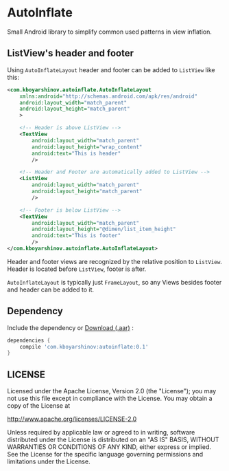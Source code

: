 # AutoInflate

Small Android library to simplify common used patterns in view inflation.

## ListView's header and footer

Using `AutoInflateLayout` header and footer can be added to `ListView` like this:

```xml
<com.kboyarshinov.autoinflate.AutoInflateLayout
    xmlns:android="http://schemas.android.com/apk/res/android"
    android:layout_width="match_parent"
    android:layout_height="match_parent"
    >

    <!-- Header is above ListView -->
    <TextView
        android:layout_width="match_parent"
        android:layout_height="wrap_content"
        android:text="This is header"
        />

    <!-- Header and Footer are automatically added to ListView -->
    <ListView
        android:layout_width="match_parent"
        android:layout_height="match_parent"
        />

    <!-- Footer is below ListView -->
    <TextView
        android:layout_width="match_parent"
        android:layout_height="@dimen/list_item_height"
        android:text="This is footer"
        />
</com.kboyarshinov.autoinflate.AutoInflateLayout>
```

Header and footer views are recognized by the relative position to `ListView`. Header is located before `ListView`, footer is after.

`AutoInflateLayout` is typically just `FrameLayout`, so any Views besides footer and header can be added to it.

## Dependency

Include the dependency or [Download (.aar)](http://search.maven.org/remotecontent?filepath=com/kboyarshinov/autoinflate/0.1/autoinflate-0.1.aar) :

```groovy
dependencies {
    compile 'com.kboyarshinov:autoinflate:0.1'
}
```

## LICENSE

Licensed under the Apache License, Version 2.0 (the "License");
you may not use this file except in compliance with the License.
You may obtain a copy of the License at

<http://www.apache.org/licenses/LICENSE-2.0>

Unless required by applicable law or agreed to in writing, software
distributed under the License is distributed on an "AS IS" BASIS,
WITHOUT WARRANTIES OR CONDITIONS OF ANY KIND, either express or implied.
See the License for the specific language governing permissions and
limitations under the License.
